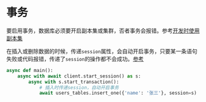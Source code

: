 # 事务

要启用事务，数据库必须要开启副本集或集群，否者事务会报错。参考[开发时使用副本集](https://www.mongodb.com/docs/manual/tutorial/convert-standalone-to-replica-set/)

在插入或删除数据的时候，传递`session`属性，会自动开启事务，只要某一条语句失败或代码报错，传递了`session`的操作都不会成功。[参考](https://motor.readthedocs.io/en/stable/api-asyncio/asyncio_motor_client_session.html)

```python
async def main():
    async with await client.start_session() as s:
        async with s.start_transaction():
            # 插入时传递session，自动开启事务
            await users_tables.insert_one({'name': '张三'}, session=s)
```